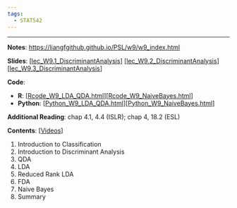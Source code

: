 ```yaml
---
tags:
  - STAT542
---
```

---

**Notes**: 
https://liangfgithub.github.io/PSL/w9/w9_index.html

**Slides**:
 [[lec_W9.1_DiscriminantAnalysis](https://liangfgithub.github.io/Notes/lec_W9.1_DiscriminantAnalysis.pdf)\]
\[[lec_W9.2_DiscriminantAnalysis](https://liangfgithub.github.io/Notes/lec_W9.2_DiscriminantAnalysis.pdf)] 
\[[lec_W9.3_DiscriminantAnalysis](https://liangfgithub.github.io/Notes/lec_W9.3_DiscriminantAnalysis.pdf)\]

**Code**: 

- **R**: 
[[Rcode_W9_LDA_QDA.html](https://liangfgithub.github.io/Rcode_W9_LDA_QDA.html)\]\[[Rcode_W9_NaiveBayes.html](https://liangfgithub.github.io/Rcode_W9_NaiveBayes.html)\]
- **Python**: 
[[Python_W9_LDA_QDA.html](https://liangfgithub.github.io/Python_W9_LDA_QDA.html)\]\[[Python_W9_NaiveBayes.html](https://liangfgithub.github.io/Python_W9_NaiveBayes.html)\]

**Additional Reading**: chap 4.1, 4.4 (ISLR); chap 4, 18.2 (ESL)


**Contents**: \[[Videos](https://mediaspace.illinois.edu/playlist/dedicated/100591911/0_4b782gg2/0_q9x90ib9)\]
1. Introduction to Classification
2. Introduction to Discriminant Analysis
3. QDA
4. LDA
5. Reduced Rank LDA
6. FDA
7. Naive Bayes
8. Summary
